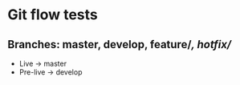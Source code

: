 # Git flow tests

## Branches: master, develop, feature/*, hotfix/*

* Live -> master
* Pre-live -> develop
